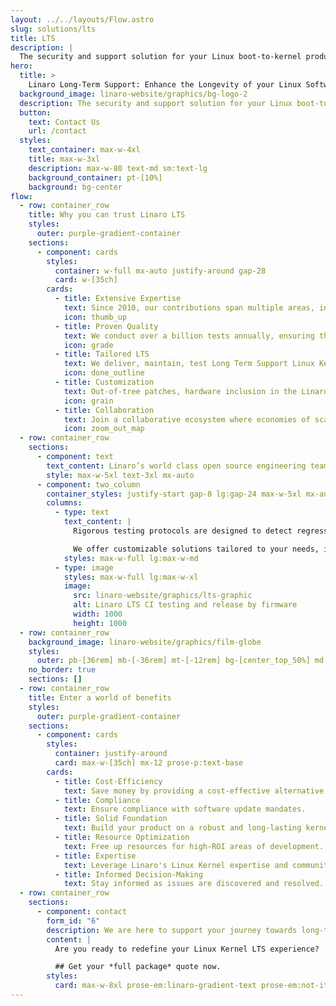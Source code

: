 ```yaml
---
layout: ../../layouts/Flow.astro
slug: solutions/lts
title: LTS
description: |
  The security and support solution for your Linux boot-to-kernel product needs levelled-up with advanced Continuous Integration (CI) pipelines and LAVA technology
hero:
  title: >
    Linaro Long-Term Support: Enhance the Longevity of your Linux Software
  background_image: linaro-website/graphics/bg-logo-2
  description: The security and support solution for your Linux boot-to-kernel product needs levelled-up with advanced Continuous Integration (CI) pipelines and LAVA technology
  button:
    text: Contact Us
    url: /contact
  styles:
    text_container: max-w-4xl
    title: max-w-3xl
    description: max-w-80 text-md sm:text-lg
    background_container: pt-[10%]
    background: bg-center
flow:
  - row: container_row
    title: Why you can trust Linaro LTS
    styles:
      outer: purple-gradient-container
    sections:
      - component: cards
        styles:
          container: w-full mx-auto justify-around gap-28
          card: w-[35ch]
        cards:
          - title: Extensive Expertise
            text: Since 2010, our contributions span multiple areas, including Arm SoC, Power, Thermal, IO, LLVM, Android, RT, and more.
            icon: thumb_up
          - title: Proven Quality
            text: We conduct over a billion tests annually, ensuring the highest level of quality.
            icon: grade
          - title: Tailored LTS
            text: We deliver, maintain, test Long Term Support Linux Kernels for arm, arm64 and x86_64.
            icon: done_outline
          - title: Customization
            text: Out-of-tree patches, hardware inclusion in the Linaro-hosted test farm, uprevving of patches, additional test suites, and more.
            icon: grain
          - title: Collaboration
            text: Join a collaborative ecosystem where economies of scale and shared testing resources drive efficiency and cost-effectiveness.
            icon: zoom_out_map
  - row: container_row
    sections:
      - component: text
        text_content: Linaro’s world class open source engineering team, monitors and integrates the latest fixes and CVEs for the Linux Kernel, OP-TEE, Trusted Firmware-A and U-Boot.
        style: max-w-5xl text-3xl mx-auto
      - component: two_column
        container_styles: justify-start gap-8 lg:gap-24 max-w-5xl mx-auto items-center
        columns:
          - type: text
            text_content: |
              Rigorous testing protocols are designed to detect regressions early, safeguarding your software updates from potential upstream impacts.

              We offer customizable solutions tailored to your needs, including additional or custom test suites, out of tree source management, upstreaming services, and device-specific testing.
            styles: max-w-full lg:max-w-md
          - type: image
            styles: max-w-full lg:max-w-xl
            image:
              src: linaro-website/graphics/lts-graphic
              alt: Linaro LTS CI testing and release by firmware
              width: 1000
              height: 1000
  - row: container_row
    background_image: linaro-website/graphics/film-globe
    styles:
      outer: pb-[36rem] mb-[-36rem] mt-[-12rem] bg-[center_top_50%] md:bg-[center_top_60%] lg:bg-[center_top_30%] xl:bg-[center_top_30%] bg-[length:200%] md:bg-[length:150%] xl:bg-[length:100%] bg-no-repeat
    no_border: true
    sections: []
  - row: container_row
    title: Enter a world of benefits
    styles:
      outer: purple-gradient-container
    sections:
      - component: cards
        styles:
          container: justify-around
          card: max-w-[35ch] mx-12 prose-p:text-base
        cards:
          - title: Cost-Efficiency
            text: Save money by providing a cost-effective alternative to in-house LTS kernel and firmware management
          - title: Compliance
            text: Ensure compliance with software update mandates.
          - title: Solid Foundation
            text: Build your product on a robust and long-lasting kernel base.
          - title: Resource Optimization
            text: Free up resources for high-ROI areas of development.
          - title: Expertise
            text: Leverage Linaro's Linux Kernel expertise and community connections.
          - title: Informed Decision-Making
            text: Stay informed as issues are discovered and resolved.
  - row: container_row
    sections:
      - component: contact
        form_id: "6"
        description: We are here to support your journey towards long-term stability and success. Complete the form and one of our experts will get in touch.
        content: |
          Are you ready to redefine your Linux Kernel LTS experience? 

          ## Get your *full package* quote now.
        styles:
          card: max-w-8xl prose-em:linaro-gradient-text prose-em:not-italic prose-headings:text-5xl prose-headings:my-3 prose-ul:text-xl prose-headings:leading-tight prose-p:text-3xl text-center flex flex-col xl:flex-row justify-between
---
```


